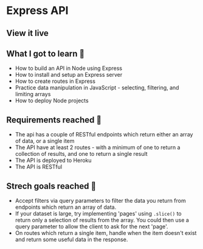 # Express API



## View it live



## What I got to learn 🧠

* How to build an API in Node using Express
* How to install and setup an Express server
* How to create routes in Express
* Practice data manipulation in JavaScript - selecting, filtering, and limiting arrays
* How to deploy Node projects

## Requirements reached 🧪

* The api has a couple of RESTful endpoints which return either an array of data, or a single item
* The API have at least 2 routes - with a minimum of one to return a collection of results, and one to return a single result
* The API is deployed to Heroku
* The API is RESTful

## Strech goals reached 🧘

* Accept filters via query parameters to filter the data you return from endpoints which return an array of data.
* If your dataset is large, try implementing 'pages' using `.slice()` to return only a selection of results from the array. You could then use a query parameter to allow the client to ask for the next 'page'.
* On routes which return a single item, handle when the item doesn't exist and return some useful data in the response.

